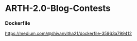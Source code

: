 # ARTH-2.0-Blog-Contests

### Dockerfile
https://medium.com/@shivanvitha21/dockerfile-35963a799412


